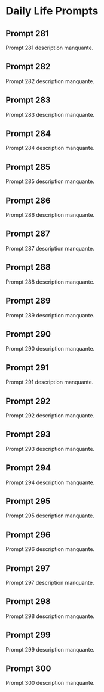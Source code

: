 # Daily Life Prompts

## Prompt 281
Prompt 281 description manquante.

## Prompt 282
Prompt 282 description manquante.

## Prompt 283
Prompt 283 description manquante.

## Prompt 284
Prompt 284 description manquante.

## Prompt 285
Prompt 285 description manquante.

## Prompt 286
Prompt 286 description manquante.

## Prompt 287
Prompt 287 description manquante.

## Prompt 288
Prompt 288 description manquante.

## Prompt 289
Prompt 289 description manquante.

## Prompt 290
Prompt 290 description manquante.

## Prompt 291
Prompt 291 description manquante.

## Prompt 292
Prompt 292 description manquante.

## Prompt 293
Prompt 293 description manquante.

## Prompt 294
Prompt 294 description manquante.

## Prompt 295
Prompt 295 description manquante.

## Prompt 296
Prompt 296 description manquante.

## Prompt 297
Prompt 297 description manquante.

## Prompt 298
Prompt 298 description manquante.

## Prompt 299
Prompt 299 description manquante.

## Prompt 300
Prompt 300 description manquante.

